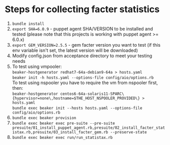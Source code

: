 # Steps for collecting facter statistics

1. ```bundle install```
2.  ```export SHA=6.0.9``` - puppet agent SHA/VERSION to be installed and tested (please note that this projects 
is working with puppet agent >= 6.0.x)
3. ```export GEM_VERSION=2.5.5``` - gem facter version you want to test (if this env variable isn't set, the latest
version will be downloaded)
4. Modify config.json from acceptance directory to meet your testing needs
5. To test using vmpooler:\
```beaker-hostgenerator redhat7-64a-debian9-64a > hosts.yaml```\
```beaker init -h hosts.yaml --options-file config/aio/options.rb```\
   To test using nspooler you have to require the vm from nspooler first, then:\
```beaker-hostgenerator centos6-64a-solaris11-SPARC\{hypervisor=none\,hostname=$THE_HOST_NSPOOLER_PROVIDED\} > hosts.yaml```\
```bundle exec beaker init --hosts hosts.yaml --options-file config/aio/options.rb```
6. ```bundle exec beaker provision```
7. ```bundle exec beaker exec pre-suite --pre-suite presuite/01_install_puppet_agent.rb,presuite/02_install_facter_statistax.rb,presuite/03_install_facter_gem.rb --preserve-state```
8. ```bundle exec beaker exec run/run_statistax.rb```
